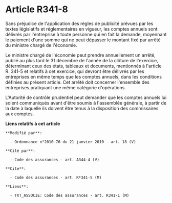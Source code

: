 # Article R341-8

Sans préjudice de l'application des règles de publicité prévues par les textes législatifs et réglementaires en vigueur, les
comptes annuels sont délivrés par l'entreprise à toute personne qui en fait la demande, moyennant le paiement d'une somme qui
ne peut dépasser le montant fixé par arrêté du ministre chargé de l'économie.

Le ministre chargé de l'économie peut prendre annuellement un arrêté, publié au plus tard le 31 décembre de l'année de la
clôture de l'exercice, déterminant ceux des états, tableaux et documents, mentionnés à l'article R. 341-5 et relatifs à cet
exercice, qui devront être délivrés par les entreprises en même temps que les comptes annuels, dans les conditions définies
au présent article. Cet arrêté doit concerner l'ensemble des entreprises pratiquant une même catégorie d'opérations.

L'Autorité de contrôle prudentiel peut demander que les comptes annuels lui soient communiqués avant d'être soumis à
l'assemblée générale, à partir de la date à laquelle ils doivent être tenus à la disposition des commissaires aux comptes.

**Liens relatifs à cet article**

	**Modifié par**:

	  - Ordonnance n°2010-76 du 21 janvier 2010 - art. 18 (V)

	**Cité par**:

	  - Code des assurances - art. A344-4 (V)

	**Cite**:

	  - Code des assurances - art. R*341-5 (M)

	**Liens**:

	  - TXT_ASSOCIE: Code des assurances - art. R341-1 (M)

